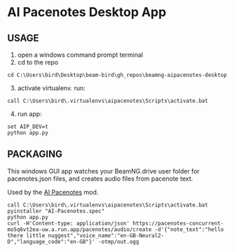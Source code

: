 AI Pacenotes Desktop App
===

USAGE
---

1. open a windows command prompt terminal
2. cd to the repo
```
cd C:\Users\bird\Desktop\beam-bird\gh_repos\beamng-aipacenotes-desktop
```
3. activate virtualenv. run:
```
call C:\Users\bird\.virtualenvs\aipacenotes\Scripts\activate.bat
```
4. run app:
```
set AIP_DEV=t
python app.py
```

PACKAGING
---

This windows GUI app watches your BeamNG.drive user folder for pacenotes.json files, and creates audio files from pacenote text.

Used by the [AI Pacenotes](https://www.beamng.com/resources/a-i-rally-pacenotes.27352/) mod.

```
call C:\Users\bird\.virtualenvs\aipacenotes\Scripts\activate.bat
pyinstaller "AI-Pacenotes.spec"
python app.py
curl -H'Content-type: application/json' https://pacenotes-concurrent-mo5q6vt2ea-uw.a.run.app/pacenotes/audio/create -d'{"note_text":"hello there little nuggest","voice_name":"en-GB-Neural2-D","language_code":"en-GB"}' -otmp/out.ogg
```
